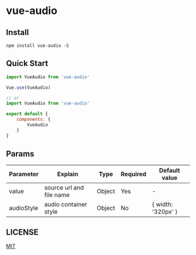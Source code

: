 # vue-audio

## Install
```shell
npm install vue-audio -S
```

## Quick Start
``` javascript
import VueAudio from 'vue-audio'

Vue.use(VueAudio)

// or
import VueAudio from 'vue-audio'

export default {
    components: {
        VueAudio
    }
}
```

## Params
<table>
    <thead>
        <tr>
            <th>Parameter</th>
            <th>Explain</th>
            <th>Type</th>
            <th>Required</th>
            <th>Default value</th>
        </tr>
    </thead>
    <tbody>
        <tr>
            <td>value</td>
            <td>source url and file name</td>
            <td>Object</td>
            <td>Yes</td>
            <td>-</td>
        </tr>
        <tr>
            <td>audioStyle</td>
            <td>audio container style</td>
            <td>Object</td>
            <td>No</td>
            <td>{ width: '320px' }</td>
        </tr>
    </tbody>
</table>

## LICENSE
[MIT](LICENSE)
